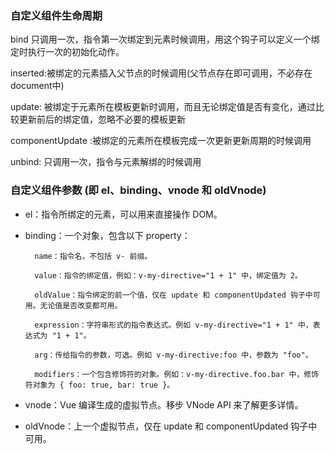 ### 自定义组件生命周期

bind 只调用一次，指令第一次绑定到元素时候调用，用这个钩子可以定义一个绑定时执行一次的初始化动作。
 
inserted:被绑定的元素插入父节点的时候调用(父节点存在即可调用，不必存在document中)
 
update: 被绑定于元素所在模板更新时调用，而且无论绑定值是否有变化，通过比较更新前后的绑定值，忽略不必要的模板更新
 
componentUpdate :被绑定的元素所在模板完成一次更新更新周期的时候调用
 
unbind: 只调用一次，指令与元素解绑的时候调用

### 自定义组件参数 (即 el、binding、vnode 和 oldVnode)

- el：指令所绑定的元素，可以用来直接操作 DOM。

- binding：一个对象，包含以下 property：

        name：指令名，不包括 v- 前缀。
        
        value：指令的绑定值，例如：v-my-directive="1 + 1" 中，绑定值为 2。
        
        oldValue：指令绑定的前一个值，仅在 update 和 componentUpdated 钩子中可用。无论值是否改变都可用。
        
        expression：字符串形式的指令表达式。例如 v-my-directive="1 + 1" 中，表达式为 "1 + 1"。
        
        arg：传给指令的参数，可选。例如 v-my-directive:foo 中，参数为 "foo"。
        
        modifiers：一个包含修饰符的对象。例如：v-my-directive.foo.bar 中，修饰符对象为 { foo: true, bar: true }。

- vnode：Vue 编译生成的虚拟节点。移步 VNode API 来了解更多详情。

- oldVnode：上一个虚拟节点，仅在 update 和 componentUpdated 钩子中可用。
